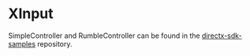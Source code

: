 # XInput

SimpleController and RumbleController can be found in the [directx-sdk-samples](https://github.com/walbourn/directx-sdk-samples/tree/master/XInput) repository.


